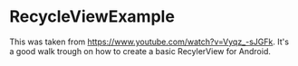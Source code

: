 # RecycleViewExample

This was taken from https://www.youtube.com/watch?v=Vyqz_-sJGFk.  It's a good walk trough on how to create a basic RecylerView for Android.
